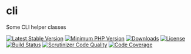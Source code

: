 # cli
Some CLI helper classes

[![Latest Stable Version](https://poser.pugx.org/sebastianfeldmann/cli/v/stable.svg)](https://packagist.org/packages/sebastianfeldmann/cli)
[![Minimum PHP Version](https://img.shields.io/badge/php-%3E%3D%207.0-8892BF.svg)](https://php.net/)
[![Downloads](https://img.shields.io/packagist/dt/sebastianfeldmann/cli.svg?v1)](https://packagist.org/packages/sebastianfeldmann/cli)
[![License](https://poser.pugx.org/sebastianfeldmann/cli/license.svg)](https://packagist.org/packages/sebastianfeldmann/cli)
[![Build Status](https://travis-ci.org/sebastianfeldmann/cli.svg?branch=master)](https://travis-ci.org/sebastianfeldmann/cli)
[![Scrutinizer Code Quality](https://scrutinizer-ci.com/g/sebastianfeldmann/cli/badges/quality-score.png?b=master)](https://scrutinizer-ci.com/g/sebastianfeldmann/cli/?branch=master)
[![Code Coverage](https://scrutinizer-ci.com/g/sebastianfeldmann/cli/badges/coverage.png?b=master)](https://scrutinizer-ci.com/g/sebastianfeldmann/cli/?branch=master)

